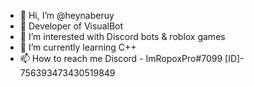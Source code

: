 - 👋 Hi, I’m @heynaberuy
- 🔨 Developer of VisualBot
- 👀 I’m interested with Discord bots & roblox games
- 🌱 I’m currently learning C++
- 📫 How to reach me Discord - ImRopoxPro#7099 [ID]- 756393473430519849

<!---
heynaberuy/heynaberuy is a ✨ special ✨ repository because its `README.md` (this file) appears on your GitHub profile.
You can click the Preview link to take a look at your changes.
--->
